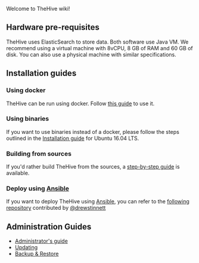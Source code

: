Welcome to TheHive wiki!

## Hardware pre-requisites

TheHive uses ElasticSearch to store data. Both software use Java VM. We recommend using a virtual machine with 8vCPU, 8 GB of RAM and 60 GB of disk. You can also use a physical machine with similar specifications.

## Installation guides

### Using docker

TheHive can be run using docker. Follow [this guide](Docker-guide.md) to use it.

### Using binaries

If you want to use binaries instead of a docker, please follow the steps outlined in the [Installation guide](Installation-guide) for Ubuntu 16.04 LTS.

### Building from sources
If you'd rather build TheHive from the sources, a [step-by-step guide](Build-guide) is available.

### Deploy using [Ansible](https://www.ansible.com/)
If you want to deploy TheHive using [Ansible](https://www.ansible.com/), you can refer to the [following repository](https://github.com/drewstinnett/ansible-thehive) contributed by [@drewstinnett](https://github.com/drewstinnett)

## Administration Guides
- [Administrator's guide](Administrator's-guide)
- [Updating](Updating)
- [Backup & Restore](Backup-&-Restore)
